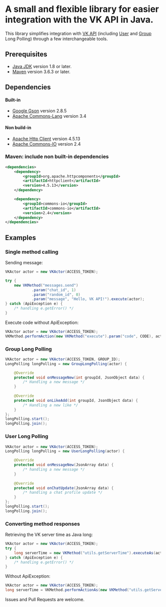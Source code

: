 # A small and flexible library for easier integration with the VK API in Java.

This library simplifies integration with [VK API](https://vk.com/dev/first_guide) (including [User](https://vk.com/dev/using_longpoll) and [Group](https://vk.com/dev/bots_longpoll) Long Polling) through a few interchangeable tools. 

## Prerequisites

* [Java JDK](https://www.oracle.com/java/technologies/downloads/) version 1.8 or later.
* [Maven](https://maven.apache.org/) version 3.6.3 or later.

## Dependencies

#### Built-in
* [Google Gson](https://github.com/google/gson) version 2.8.5
* [Apache Commons-Lang](https://commons.apache.org/proper/commons-lang/) version 3.4

#### Non build-in
* [Apache Http Client](https://hc.apache.org/httpcomponents-client-4.5.x/) version 4.5.13
* [Apache Commons-IO](https://commons.apache.org/proper/commons-io/) version 2.4

### Maven: include non built-in dependencies

```xml
<dependencies>
    <dependency>
        <groupId>org.apache.httpcomponents</groupId>
        <artifactId>httpclient</artifactId>
        <version>4.5.13</version>
    </dependency>

    <dependency>
        <groupId>commons-io</groupId>
        <artifactId>commons-io</artifactId>
        <version>2.4</version>
    </dependency>
</dependencies>
```

## Examples

### Single method calling

Sending message:

```java
VKActor actor = new VKActor(ACCESS_TOKEN);

try {
    new VKMethod("messages.send")
            .param("chat_id", 1)
            .param("random_id", 0)
            .param("message", "Hello, VK API!").execute(actor);
} catch (ApiException e) {
    /* handling e.getError() */
}
```

Execute code without ApiException:

```java
VKActor actor = new VKActor(ACCESS_TOKEN);
VKMethod.performAction(new VKMethod("execute").param("code", CODE), actor);
```

### Group Long Polling

```java
VKActor actor = new VKActor(ACCESS_TOKEN, GROUP_ID);
LongPolling longPolling = new GroupLongPolling(actor) {

    @Override
    protected void onMessageNew(int groupId, JsonObject data) {
        /* Handling a new message */
    }
    
    @Override
    protected void onLikeAdd(int groupId, JsonObject data) {
        /* Handling a new like */
    }
};
longPolling.start();
longPolling.join();
```

### User Long Polling

```java
VKActor actor = new VKActor(ACCESS_TOKEN);
LongPolling longPolling = new UserLongPolling(actor) {

    @Override
    protected void onMessageNew(JsonArray data) {
        /* handling a new message */
    }
    
    @Override
    protected void onChatUpdate(JsonArray data) {
        /* handling a chat profile update */
    }
};
longPolling.start();
longPolling.join();
```

### Converting method responses

Retrieving the VK server time as Java long:

```java
VKActor actor = new VKActor(ACCESS_TOKEN);
try {
    long serverTime = new VKMethod("utils.getServerTime").executeAs(actor, long.class);
} catch (ApiException e) {
    /* handling e.getError() */
}
```

Without ApiException:

```java
VKActor actor = new VKActor(ACCESS_TOKEN);
long serverTime = VKMethod.performActionAs(new VKMethod("utils.getServerTime"), actor, long.class);
```

Issues and Pull Requests are welcome.